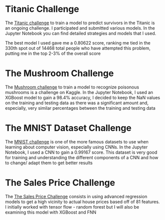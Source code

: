 # Titanic Challenge
The [Titanic challenge](https://www.kaggle.com/competitions/titanic) to train a model to predict survivors in the Titanic is an ongoing challenge. I participated and submitted various models. In the Jupyter Notebook you can find detailed strategies and models that I used.

The best model I used gave me a 0.80622 score, ranking me tied in the 330th spot out of 14468 total people who have attempted this problem, putting me in the top 2-3% of the overall score 


# The Mushroom Challenge
The [Mushroom challenge](https://www.kaggle.com/competitions/playground-series-s4e8) to train a model to recognize poisonous mushrooms is a challenge on Kaggle. In the Jupyter Notebook, I used an XGBoost model to gain a 98.4% accuracy, I decided to keep the NaN values on the training and testing data as there was a significant amount and, especially, very similar percentages between the training and testing data

# The MNIST Dataset Challenge
The [MNIST challenge](https://www.kaggle.com/competitions/digit-recognizer) is one of the more famous datasets to use when learning about computer vision, especially using CNNs. In the Jupyter Notebook, I used a CNN to gain a 0.99167 score. This dataset is very good for training and understanding the different components of a CNN and how to change/ adapt them to get better results

# The Sales Price Challenge
The [The Sales Price Challenge](https://www.kaggle.com/competitions/house-prices-advanced-regression-techniques) consists in using advanced regression models to get a high vicinity to actual house prices based off of 81 features. I initially worked with tensor flow - random forest but I will also be examining this model with XGBoost and FNN
